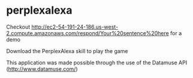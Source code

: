 # perplexalexa

Checkout http://ec2-54-191-24-186.us-west-2.compute.amazonaws.com/respond/Your%20sentence%20here for a demo

Download the PerplexAlexa skill to play the game

This application was made possible through the use of the Datamuse API (http://www.datamuse.com/)
